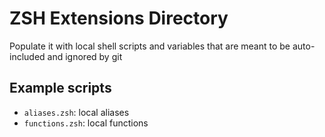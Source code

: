 # ZSH Extensions Directory

Populate it with local shell scripts and variables that are meant to be auto-included and ignored by git

## Example scripts

- `aliases.zsh`: local aliases
- `functions.zsh`: local functions
